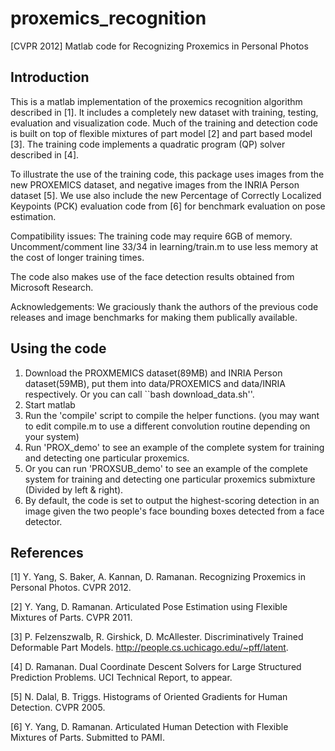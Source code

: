 # proxemics_recognition
[CVPR 2012] Matlab code for Recognizing Proxemics in Personal Photos

## Introduction

This is a matlab implementation of the proxemics recognition algorithm described in [1]. It includes a completely new dataset with training, testing, evaluation and visualization code. Much of the training and detection code is built on top of flexible mixtures of part model [2] and part based model [3]. The training code implements a quadratic program (QP) solver described in [4].

To illustrate the use of the training code, this package uses images from the new PROXEMICS dataset, and negative images from the INRIA Person dataset [5]. We use also include the new Percentage of Correctly Localized Keypoints (PCK) evaluation code from [6] for benchmark evaluation on pose estimation.

Compatibility issues: The training code may require 6GB of memory. Uncomment/comment line 33/34 in learning/train.m to use less memory at the cost of longer training times.

The code also makes use of the face detection results obtained from Microsoft Research. 

Acknowledgements: We graciously thank the authors of the previous code releases and image benchmarks for making them publically available.

## Using the code

1. Download the PROXMEMICS dataset(89MB) and INRIA Person dataset(59MB), put them into data/PROXEMICS and data/INRIA respectively. Or you can call ``bash download_data.sh''.
2. Start matlab
3. Run the 'compile' script to compile the helper functions. (you may want to edit compile.m to use a different convolution  routine depending on your system)
4. Run 'PROX_demo' to see an example of the complete system for training and detecting one particular proxemics.
5. Or you can run 'PROXSUB_demo' to see an example of the complete system for training and detecting one particular proxemics submixture (Divided by left & right).
5. By default, the code is set to output the highest-scoring detection in an image given the two people's face bounding boxes detected from a face detector.

## References

[1] Y. Yang, S. Baker, A. Kannan, D. Ramanan. Recognizing Proxemics in Personal Photos. CVPR 2012.

[2] Y. Yang, D. Ramanan. Articulated Pose Estimation using Flexible Mixtures of Parts. CVPR 2011.

[3] P. Felzenszwalb, R. Girshick, D. McAllester. Discriminatively Trained Deformable Part Models. http://people.cs.uchicago.edu/~pff/latent.

[4] D. Ramanan. Dual Coordinate Descent Solvers for Large Structured Prediction Problems. UCI Technical Report, to appear.

[5] N. Dalal, B. Triggs. Histograms of Oriented Gradients for Human Detection. CVPR 2005.

[6] Y. Yang, D. Ramanan. Articulated Human Detection with Flexible Mixtures of Parts. Submitted to PAMI.
